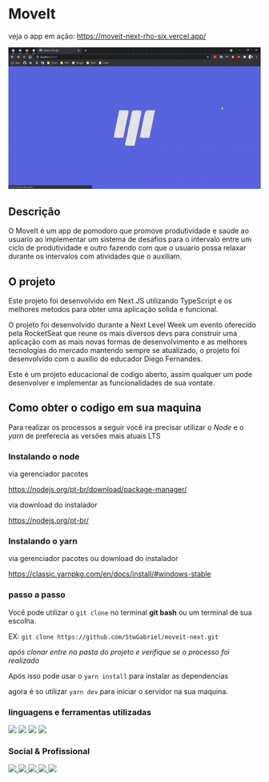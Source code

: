 # MoveIt

veja o app em ação:
https://moveit-next-rho-six.vercel.app/

![MoveIt Preview](./public/GitHub/MoveIt-preview.gif)

## Descrição
O MoveIt é um app de pomodoro que promove produtividade e saúde ao usuario ao implementar um sistema de desafios para o intervalo entre um ciclo de produtividade e outro fazendo com que o usuario possa relaxar durante os intervalos com atividades que o auxiliam.

## O projeto

Este projeto foi desenvolvido em Next.JS utilizando TypeScript e os melhores metodos para obter uma aplicação solida e funcional.

O projeto foi desenvolvido durante a Next Level Week um evento oferecido pela RocketSeat que reune os mais diversos devs para construir uma aplicação com as mais novas formas de desenvolvimento e as melhores tecnologias do mercado mantendo sempre se atualizado, o projeto foi desenvolvido com o auxilio do educador Diego Fernandes.

Este é um projeto educacional de codigo aberto, assim qualquer um pode desenvolver e implementar as funcionalidades de sua vontate.

## Como obter o codigo em sua maquina

Para realizar os processos a seguir você ira precisar utilizar o *Node* e o *yarn* de preferecia as versões mais atuais LTS

### Instalando o node

via gerenciador pacotes

https://nodejs.org/pt-br/download/package-manager/

via download do instalador

https://nodejs.org/pt-br/


### Instalando o yarn

via gerenciador pacotes ou download do instalador

https://classic.yarnpkg.com/en/docs/install/#windows-stable

### passo a passo

Você pode utilizar o ```git clone``` no terminal **git bash** ou um terminal de sua escolha.

EX: ```git clone https://github.com/StwGabriel/moveit-next.git```

*após clonar entre na pasta do projeto e verifique se o processo foi realizado*

Após isso pode usar o ```yarn install``` para instalar as dependencias

agora é so utilizar ```yarn dev``` para iniciar o servidor na sua maquina.

### linguagens e ferramentas utilizadas

<img src='https://img.shields.io/badge/TypeScript-007ACC?style=for-the-badge&logo=typescript&logoColor=white'></img>
<img src='https://img.shields.io/badge/React-20232A?style=for-the-badge&logo=react&logoColor=61DAFB'></img>
<img src='https://img.shields.io/badge/next.js-000000?style=for-the-badge&logo=next.js&logoColor=white'></img>
<img src='https://img.shields.io/badge/Git-F05032?style=for-the-badge&logo=git&logoColor=white'></img>


### Social & Profissional

<a href='https://www.instagram.com/stw_gabriel/'><img src='https://img.shields.io/badge/Instagram-E4405F?style=for-the-badge&logo=instagram&logoColor=white'></img> </a>
<a href='https://www.linkedin.com/in/stwgabriel/'><img src='https://img.shields.io/badge/LinkedIn-0077B5?style=for-the-badge&logo=linkedin&logoColor=white'></img> </a>
<a href='https://github.com/StwGabriel'><img src='https://img.shields.io/badge/GitHub-100000?style=for-the-badge&logo=github&logoColor=white'></img> </a>
<a href='https://www.youtube.com/channel/UCQdFFC-ZOxK7hfsdq5qQ--g'><img src='https://img.shields.io/badge/YouTube-FF0000?style=for-the-badge&logo=youtube&logoColor=white'></img> </a>
<a href='mailto:gabbrielsilvactt@gmail.com?Subject=Vim%20Pelo%20GitHub%20/%20I%20came%20through%20GitHub'><img src='https://img.shields.io/badge/Gmail-D14836?style=for-the-badge&logo=gmail&logoColor=white'></img> </a>
